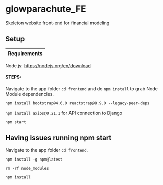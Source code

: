 # glowparachute_FE
Skeleton website front-end for financial modeling

## Setup
Requirements |
------------ |
Node.js: https://nodejs.org/en/download

#### STEPS: 
Navigate to the app folder `cd frontend` and do `npm install` to grab Node Module dependencies.

`npm install bootstrap@4.6.0 reactstrap@8.9.0 --legacy-peer-deps`

`npm install axios@0.21.1` for API connection to Django

`npm start`

## Having issues running npm start
Navigate to the app folder `cd frontend`.

`npm install -g npm@latest`

`rm -rf node_modules`

`npm install`
